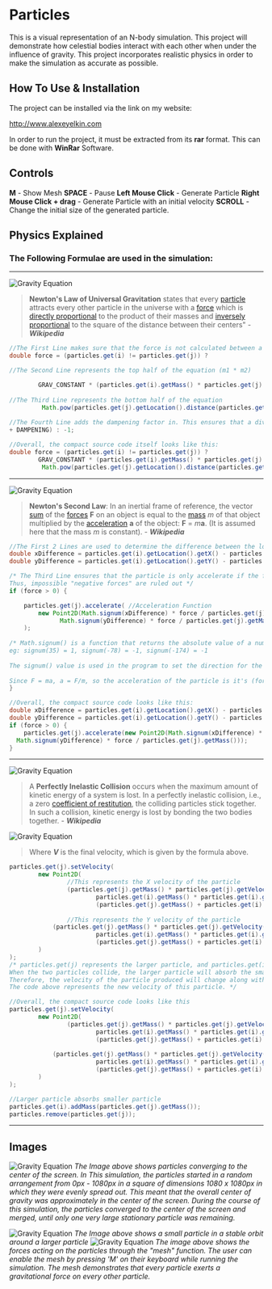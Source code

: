 
# Particles
This is a visual representation of an N-body simulation. This project will demonstrate how celestial bodies interact with each other when under the influence of gravity. This project incorporates realistic physics in order to make the simulation as accurate as possible.

## How To Use & Installation
The project can be installed via the link on my website:

http://www.alexeyelkin.com

In order to run the project, it must be extracted from its **rar** format. This can be done with **WinRar** Software. 

## Controls
**M** - Show Mesh
**SPACE** - Pause
**Left Mouse Click** - Generate Particle
**Right Mouse Click + drag** - Generate Particle with an initial velocity
**SCROLL** - Change the initial size of the generated particle.

## Physics Explained
### The Following Formulae are used in the simulation:
***
![Gravity Equation](http://www.alexeyelkin.com/images/gravity.gif)
>**Newton's Law of Universal Gravitation** states that every [particle](https://en.wikipedia.org/wiki/Particle "Particle") attracts every other particle in the universe with a [force](https://en.wikipedia.org/wiki/Force "Force") which is [directly proportional](https://en.wikipedia.org/wiki/Proportionality_(mathematics)#Direct_proportionality "Proportionality (mathematics)") to the product of their masses and [inversely proportional](https://en.wikipedia.org/wiki/Proportionality_(mathematics)#Inverse_proportionality "Proportionality (mathematics)") to the square of the distance between their centers" - _**Wikipedia**_
```java
//The First Line makes sure that the force is not calculated between a particle and itself
double force = (particles.get(i) != particles.get(j)) ?  

//The Second Line represents the top half of the equation (m1 * m2)

        GRAV_CONSTANT * (particles.get(i).getMass() * particles.get(j).getMass() /
        
//The Third Line represents the bottom half of the equation
         Math.pow(particles.get(j).getLocation().distance(particles.get(i).getLocation()), 2)
          
//The Fourth Line adds the dampening factor in. This ensures that a division by zero is not performed
+ DAMPENING) : -1;
```
```java
//Overall, the compact source code itself looks like this:
double force = (particles.get(i) != particles.get(j)) ?  
        GRAV_CONSTANT * (particles.get(i).getMass() * particles.get(j).getMass() /
         Math.pow(particles.get(j).getLocation().distance(particles.get(i).getLocation()), 2) + DAMPENING) : -1;
```
***
![Gravity Equation](http://www.alexeyelkin.com/images/force.gif)
>**Newton's Second Law**: In an inertial frame of reference, the vector  [sum](https://en.wikipedia.org/wiki/Vector_sum "Vector sum")  of the  [forces](https://en.wikipedia.org/wiki/Forces "Forces")  **F**  on an object is equal to the  [mass](https://en.wikipedia.org/wiki/Mass "Mass")  _m_  of that object multiplied by the  [acceleration](https://en.wikipedia.org/wiki/Acceleration "Acceleration")  **a**  of the object:  **F**  =  _m_**a**. (It is assumed here that the mass  _m_  is constant). - _**Wikipedia**_
```java
//The First 2 Lines are used to determine the difference between the locations fo the two particles
double xDifference = particles.get(i).getLocation().getX() - particles.get(j).getLocation().getX();  
double yDifference = particles.get(i).getLocation().getY() - particles.get(j).getLocation().getY();  

/* The Third Line ensures that the particle is only accelerate if the force is larger than zero. 
Thus, impossible "negative forces" are ruled out */
if (force > 0) {  

    particles.get(j).accelerate( //Acceleration Function
	    new Point2D(Math.signum(xDifference) * force / particles.get(j).getMass(),  //X axis acceleration
			  Math.signum(yDifference) * force / particles.get(j).getMass()) //Y axis acceleration
	);  
	
/* Math.signum() is a function that returns the absolute value of a number while factoring in the coefficient. 
eg: signum(35) = 1, signum(-78) = -1, signum(-174) = -1 
	
The signum() value is used in the program to set the direction for the particle to travel in
	
Since F = ma, a = F/m, so the acceleration of the particle is it's (force / mass) */
}
```
```java
//Overall, the compact source code looks like this:
double xDifference = particles.get(i).getLocation().getX() - particles.get(j).getLocation().getX();  
double yDifference = particles.get(i).getLocation().getY() - particles.get(j).getLocation().getY();  
if (force > 0) {  
    particles.get(j).accelerate(new Point2D(Math.signum(xDifference) * force / particles.get(j).getMass(),  
  Math.signum(yDifference) * force / particles.get(j).getMass()));  
}
```
***
![Gravity Equation](http://www.alexeyelkin.com/images/moment2.gif)
>A **Perfectly Inelastic Collision** occurs when the maximum amount of kinetic energy of a system is lost. In a perfectly inelastic collision, i.e., a zero [coefficient of restitution](https://en.wikipedia.org/wiki/Coefficient_of_restitution "Coefficient of restitution"), the colliding particles stick together. In such a collision, kinetic energy is lost by bonding the two bodies together. - _**Wikipedia**_
>
![Gravity Equation](http://www.alexeyelkin.com/images/moment.gif)
>Where  **_V_**  is the final velocity, which is given by the formula above.
```java
particles.get(j).setVelocity(  
        new Point2D(  
				//This represents the X velocity of the particle      
                (particles.get(j).getMass() * particles.get(j).getVelocity().getX() +  
                        particles.get(i).getMass() * particles.get(i).getVelocity().getX()) /  
                        (particles.get(j).getMass() + particles.get(i).getMass()),  
  
				//This represents the Y velocity of the particle
			(particles.get(j).getMass() * particles.get(j).getVelocity().getY() +  
                        particles.get(i).getMass() * particles.get(i).getVelocity().getY()) /  
                        (particles.get(j).getMass() + particles.get(i).getMass())  
        )  
);
/* particles.get(j) represents the larger particle, and particles.get(i) represents the smaller particle
When the two particles collide, the larger particle will absorb the smaller particle.
Therefore, the velocity of the particle produced will change along with its mass
The code above represents the new velocity of this particle. */

```
```java
//Overall, the compact source code looks like this
particles.get(j).setVelocity(  
        new Point2D(  
                (particles.get(j).getMass() * particles.get(j).getVelocity().getX() +  
                        particles.get(i).getMass() * particles.get(i).getVelocity().getX()) /  
                        (particles.get(j).getMass() + particles.get(i).getMass()),  
  
			(particles.get(j).getMass() * particles.get(j).getVelocity().getY() +  
                        particles.get(i).getMass() * particles.get(i).getVelocity().getY()) /  
                        (particles.get(j).getMass() + particles.get(i).getMass())  
        )  
);

//Larger particle absorbs smaller particle  
particles.get(i).addMass(particles.get(j).getMass());  
particles.remove(particles.get(j));
```
***
## Images
![Gravity Equation](http://www.alexeyelkin.com/images/particle_images/particles-picture-1.png)
 *The Image above shows particles converging to the center of the screen. In This simulation, the particles started in a random arrangement from 0px - 1080px in a square of dimensions 1080 x 1080px in which they were evenly spread out. This meant that the overall center of gravity was approximately in the center of the screen. During the course of this simulation, the particles converged to the center of the screen and merged, until only one very large stationary particle was remaining.*

![Gravity Equation](http://www.alexeyelkin.com/images/particle_images/particles-picture-2.png)
 *The Image above shows a small particle in a stable orbit around a larger particle*
 ![Gravity Equation](http://www.alexeyelkin.com/images/particles-picture-3.png)
 *The image above shows the forces acting on the particles through the "mesh" function. The user can enable the mesh by pressing 'M' on their keyboard while running the simulation. The mesh demonstrates that every particle exerts a gravitational force on every other particle.*
